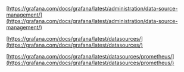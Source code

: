 
[https://grafana.com/docs/grafana/latest/administration/data-source-management/](https://grafana.com/docs/grafana/latest/administration/data-source-management/)

[https://grafana.com/docs/grafana/latest/datasources/](https://grafana.com/docs/grafana/latest/datasources/)

[https://grafana.com/docs/grafana/latest/datasources/prometheus/](https://grafana.com/docs/grafana/latest/datasources/prometheus/)


